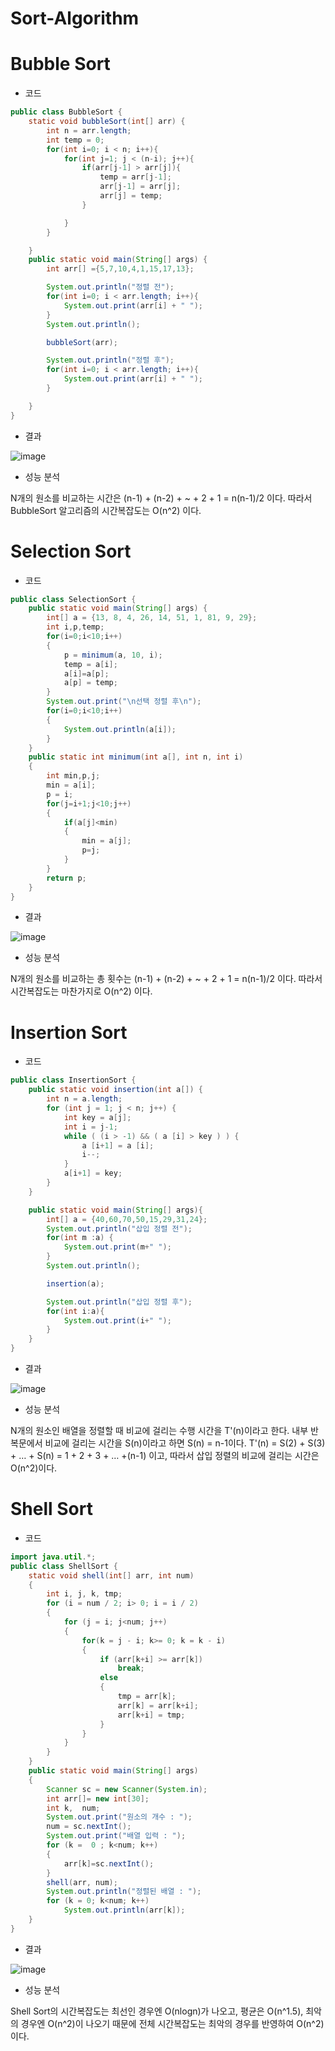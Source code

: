 # Sort-Algorithm

Bubble Sort
============

* 코드
```java
public class BubbleSort {
    static void bubbleSort(int[] arr) {
        int n = arr.length;
        int temp = 0;
        for(int i=0; i < n; i++){
            for(int j=1; j < (n-i); j++){
                if(arr[j-1] > arr[j]){
                    temp = arr[j-1];
                    arr[j-1] = arr[j];
                    arr[j] = temp;
                }

            }
        }

    }
    public static void main(String[] args) {
        int arr[] ={5,7,10,4,1,15,17,13};

        System.out.println("정렬 전");
        for(int i=0; i < arr.length; i++){
            System.out.print(arr[i] + " ");
        }
        System.out.println();

        bubbleSort(arr);

        System.out.println("정렬 후");
        for(int i=0; i < arr.length; i++){
            System.out.print(arr[i] + " ");
        }

    }
}
```
* 결과

![image](https://user-images.githubusercontent.com/80373177/116963919-1f723a00-ace5-11eb-9bc0-baaac9bbc601.png)

* 성능 분석

N개의 원소를 비교하는 시간은 (n-1) + (n-2) + ~ + 2 + 1 = n(n-1)/2 이다. 따라서 BubbleSort 알고리즘의 시간복잡도는  O(n^2) 이다.


Selection Sort 
===============

* 코드
```java
public class SelectionSort {
    public static void main(String[] args) {
        int[] a = {13, 8, 4, 26, 14, 51, 1, 81, 9, 29};
        int i,p,temp;
        for(i=0;i<10;i++)
        {
            p = minimum(a, 10, i);
            temp = a[i];
            a[i]=a[p];
            a[p] = temp;
        }
        System.out.print("\n선택 정렬 후\n");
        for(i=0;i<10;i++)
        {
            System.out.println(a[i]);
        }
    }
    public static int minimum(int a[], int n, int i)
    {
        int min,p,j;
        min = a[i];
        p = i;
        for(j=i+1;j<10;j++)
        {
            if(a[j]<min)
            {
                min = a[j];
                p=j;
            }
        }
        return p;
    }
}
```
* 결과

![image](https://user-images.githubusercontent.com/80373177/116966651-9f9b9e00-aceb-11eb-8f91-0ec8cbfc5cdc.png)

* 성능 분석

N개의 원소를 비교하는 총 횟수는 (n-1) + (n-2) + ~ + 2 + 1 = n(n-1)/2 이다. 따라서 시간복잡도는 마찬가지로 O(n^2) 이다.


Insertion Sort
===============

* 코드
```java
public class InsertionSort {
    public static void insertion(int a[]) {
        int n = a.length;
        for (int j = 1; j < n; j++) {
            int key = a[j];
            int i = j-1;
            while ( (i > -1) && ( a [i] > key ) ) {
                a [i+1] = a [i];
                i--;
            }
            a[i+1] = key;
        }
    }

    public static void main(String[] args){
        int[] a = {40,60,70,50,15,29,31,24};
        System.out.println("삽입 정렬 전");
        for(int m :a) {
            System.out.print(m+" ");
        }
        System.out.println();

        insertion(a);

        System.out.println("삽입 정렬 후");
        for(int i:a){
            System.out.print(i+" ");
        }
    }
}
```
* 결과

![image](https://user-images.githubusercontent.com/80373177/116969338-125b4800-acf1-11eb-9932-3804b556a7af.png)

* 성능 분석

N개의 원소인 배열을 정렬할 때 비교에 걸리는 수행 시간을 T'(n)이라고 한다. 내부 반복문에서 비교에 걸리는 시간을 S(n)이라고 하면 S(n) = n-1이다.
T'(n) = S(2) + S(3) + … + S(n) = 1 + 2 + 3 + … +(n-1) 이고, 따라서 삽입 정렬의 비교에 걸리는 시간은 O(n^2)이다.


Shell Sort
===========

* 코드
```java
import java.util.*;
public class ShellSort {
    static void shell(int[] arr, int num)
    {
        int i, j, k, tmp;
        for (i = num / 2; i> 0; i = i / 2)
        {
            for (j = i; j<num; j++)
            {
                for(k = j - i; k>= 0; k = k - i)
                {
                    if (arr[k+i] >= arr[k])
                        break;
                    else
                    {
                        tmp = arr[k];
                        arr[k] = arr[k+i];
                        arr[k+i] = tmp;
                    }
                }
            }
        }
    }
    public static void main(String[] args)
    {
        Scanner sc = new Scanner(System.in);
        int arr[]= new int[30];
        int k,  num;
        System.out.print("원소의 개수 : ");
        num = sc.nextInt();
        System.out.print("배열 입력 : ");
        for (k =  0 ; k<num; k++)
        {
            arr[k]=sc.nextInt();
        }
        shell(arr, num);
        System.out.println("정렬된 배열 : ");
        for (k = 0; k<num; k++)
            System.out.println(arr[k]);
    }
}
```
* 결과

![image](https://user-images.githubusercontent.com/80373177/116971785-096c7580-acf5-11eb-96d5-9ccd9b4d4ef6.png)

* 성능 분석

Shell Sort의 시간복잡도는 최선인 경우엔 O(nlogn)가 나오고, 평균은 O(n^1.5), 최악의 경우엔 O(n^2)이 나오기 때문에 전체 시간복잡도는 최악의 경우를 반영하여 O(n^2)이다.



